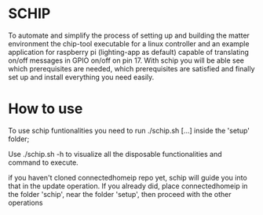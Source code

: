 # SCHIP
To automate and simplify the process of setting up and building the matter environment the chip-tool executable for a linux controller and an example application for raspberry pi (lighting-app as default) capable of translating on/off messages in GPIO on/off on pin 17.
With schip you will be able see which prerequisites are needed, which prerequisites are satisfied and finally set up and install everything you need easily.

# How to use 
To use schip funtionalities you need to run ./schip.sh [...] inside the 'setup' folder; 

Use ./schip.sh -h to visualize all the disposable functionalities and command to execute.

if you haven't cloned connectedhomeip repo yet, schip will guide you into that in the update operation.
If you already did, place connectedhomeip in the folder 'schip', near the folder 'setup', then proceed with the other operations

